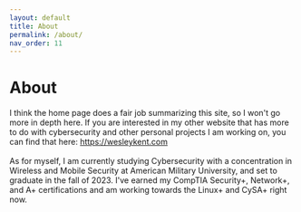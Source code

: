 ```yaml
---
layout: default
title: About
permalink: /about/
nav_order: 11
---
```


# About
I think the home page does a fair job summarizing this site, so I won't go more in depth here. If you are interested in my other website that has more to do with cybersecurity and other personal projects I am working on, you can find that here: <a href="https://wesleykent.com" target="_blank" rel="noopener noreferrer">https://wesleykent.com</a>
<br><br>
As for myself, I am currently studying Cybersecurity with a concentration in Wireless and Mobile Security at American Military University, and set to graduate in the fall of 2023. I've earned my CompTIA Security+, Network+, and A+ certifications and am working towards the Linux+ and CySA+ right now.
<br><br><br><br><br><br><br><br><br><br><br><br><br><br><br><br>
